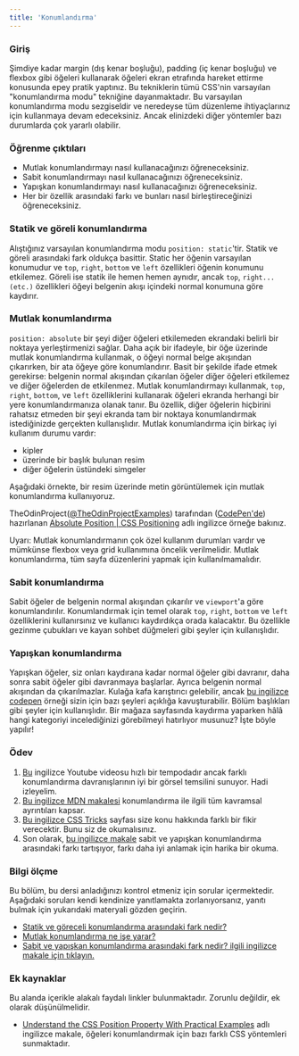 ```yaml
---
title: 'Konumlandırma'
---
```


### Giriş

Şimdiye kadar margin (dış kenar boşluğu), padding (iç kenar boşluğu) ve flexbox gibi öğeleri kullanarak öğeleri ekran etrafında hareket ettirme konusunda epey pratik yaptınız. Bu tekniklerin tümü CSS'nin varsayılan "konumlandırma modu" tekniğine dayanmaktadır. Bu varsayılan konumlandırma modu sezgiseldir ve neredeyse tüm düzenleme ihtiyaçlarınız için kullanmaya devam edeceksiniz. Ancak elinizdeki diğer yöntemler bazı durumlarda çok yararlı olabilir.

### Öğrenme çıktıları

 - Mutlak konumlandırmayı nasıl kullanacağınızı öğreneceksiniz.
 - Sabit konumlandırmayı nasıl kullanacağınızı öğreneceksiniz.
 - Yapışkan konumlandırmayı nasıl kullanacağınızı öğreneceksiniz.
 - Her bir özellik arasındaki farkı ve bunları nasıl birleştireceğinizi öğreneceksiniz.

### Statik ve göreli konumlandırma

Alıştığınız varsayılan konumlandırma modu ``position: static``'tir. Statik ve göreli arasındaki fark oldukça basittir. Static her öğenin varsayılan konumudur ve ``top``, ``right``, ``bottom`` ve ``left`` özellikleri öğenin konumunu etkilemez. Göreli ise statik ile hemen hemen aynıdır, ancak  ``top``, ``right...(etc.)`` özellikleri öğeyi belgenin akışı içindeki normal konumuna göre kaydırır.

### Mutlak konumlandırma

``position: absolute`` bir şeyi diğer öğeleri etkilemeden ekrandaki belirli bir noktaya yerleştirmenizi sağlar. Daha açık bir ifadeyle, bir öğe üzerinde mutlak konumlandırma kullanmak, o öğeyi normal belge akışından çıkarırken, bir ata öğeye göre konumlandırır. Basit bir şekilde ifade etmek gerekirse: belgenin normal akışından çıkarılan öğeler diğer öğeleri etkilemez ve diğer öğelerden de etkilenmez. Mutlak konumlandırmayı kullanmak,  ``top``, ``right``, ``bottom``, ve ``left`` özelliklerini kullanarak öğeleri ekranda herhangi bir yere konumlandırmanıza olanak tanır. Bu özellik, diğer öğelerin hiçbirini rahatsız etmeden bir şeyi ekranda tam bir noktaya konumlandırmak istediğinizde gerçekten kullanışlıdır. Mutlak konumlandırma için birkaç iyi kullanım durumu vardır:

- kipler
- üzerinde bir başlık bulunan resim
- diğer öğelerin üstündeki simgeler

Aşağıdaki örnekte, bir resim üzerinde metin görüntülemek için mutlak konumlandırma kullanıyoruz.


<p class="codepen" data-height="300" data-theme-id="dark" data-default-tab="css,result" data-slug-hash="poWyWeJ" data-editable="true" data-user="TheOdinProjectExamples" style={{"height":"300px","boxSizing":"border-box","display":"flex","alignItems":"center","justifyContent":"center","border":"2px solid","margin":"1em 0","padding":"1em"}}>
 <span>TheOdinProject(<a href="https://codepen.io/TheOdinProjectExamples">@TheOdinProjectExamples</a>)
     tarafından (<a href="https://codepen.io">CodePen'de</a>) hazırlanan <a 
     href="https://codepen.io/TheOdinProjectExamples/pen/poWyWeJ">Absolute Position | CSS Positioning</a>  adlı ingilizce örneğe bakınız.</span>
</p>
<script async src="https://cpwebassets.codepen.io/assets/embed/ei.js"></script>

Uyarı: Mutlak konumlandırmanın çok özel kullanım durumları vardır ve mümkünse flexbox veya grid kullanımına öncelik verilmelidir. Mutlak konumlandırma, tüm sayfa düzenlerini yapmak için kullanılmamalıdır.

### Sabit konumlandırma

Sabit öğeler de belgenin normal akışından çıkarılır ve ``viewport``'a göre konumlandırılır. Konumlandırmak için temel olarak ``top``, ``right``, ``bottom`` ve ``left`` özelliklerini kullanırsınız ve kullanıcı kaydırdıkça orada kalacaktır. Bu özellikle gezinme çubukları ve kayan sohbet düğmeleri gibi şeyler için kullanışlıdır.

### Yapışkan konumlandırma

Yapışkan öğeler, siz onları kaydırana kadar normal öğeler gibi davranır, daha sonra sabit öğeler gibi davranmaya başlarlar. Ayrıca belgenin normal akışından da çıkarılmazlar. Kulağa kafa karıştırıcı gelebilir, ancak [bu ingilizce codepen](https://codepen.io/theanam/pen/MPLBYy) örneği sizin için bazı şeyleri açıklığa kavuşturabilir. Bölüm başlıkları gibi şeyler için kullanışlıdır. Bir mağaza sayfasında kaydırma yaparken hâlâ hangi kategoriyi incelediğinizi görebilmeyi hatırlıyor musunuz? İşte böyle yapılır!

### Ödev

<div class="lesson-content__panel" markdown="1">

1. [Bu](https://www.youtube.com/watch?v=jx5jmI0UlXU)  ingilizce Youtube videosu hızlı bir tempodadır ancak farklı konumlandırma davranışlarının iyi bir görsel temsilini sunuyor. Hadi izleyelim.
2. [Bu ingilizce MDN makalesi](https://developer.mozilla.org/en-US/docs/Web/CSS/position) konumlandırma ile ilgili tüm kavramsal ayrıntıları kapsar.
3. [Bu ingilizce CSS Tricks](https://css-tricks.com/absolute-relative-fixed-positioining-how-do-they-differ/) sayfası size konu hakkında farklı bir fikir verecektir. Bunu siz de okumalısınız.
4. Son olarak, [bu ingilizce makale](https://www.kevinpowell.co/article/positition-fixed-vs-sticky/) sabit ve yapışkan konumlandırma arasındaki farkı tartışıyor, farkı daha iyi anlamak için harika bir okuma.
</div>

### Bilgi ölçme

Bu bölüm, bu dersi anladığınızı kontrol etmeniz için sorular içermektedir. Aşağıdaki soruları kendi kendinize yanıtlamakta zorlanıyorsanız, yanıtı bulmak için yukarıdaki materyali gözden geçirin.

- [Statik ve göreceli konumlandırma arasındaki fark nedir?](#static-ve-göreli-konumlandırma)
- [Mutlak konumlandırma ne işe yarar?](#mutlak-konumlandırma)
- [Sabit ve yapışkan konumlandırma arasındaki fark nedir? ilgili ingilizce makale için tıklayın.](https://www.kevinpowell.co/article/positition-fixed-vs-sticky/)


### Ek kaynaklar

Bu alanda içerikle alakalı faydalı linkler bulunmaktadır. Zorunlu değildir, ek olarak düşünülmelidir.

- [Understand the CSS Position Property With Practical Examples](https://www.makeuseof.com/css-position-property-practical-examples/) adlı ingilizce makale, öğeleri konumlandırmak için bazı farklı CSS yöntemleri sunmaktadır.
